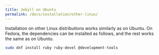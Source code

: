 ```yaml
---
title: Jekyll on Ubuntu
permalink: /docs/installation/other-linux/
---
```

Installation on other Linux distributions works similarly as on Ubuntu.
 On Fedora, the dependencies can be installed as follows, and the rest
works the same as on Ubuntu.

 ```sh
sudo dnf install ruby ruby-devel @development-tools
```
